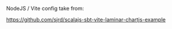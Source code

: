 NodeJS / Vite config take from:

https://github.com/sjrd/scalajs-sbt-vite-laminar-chartjs-example


